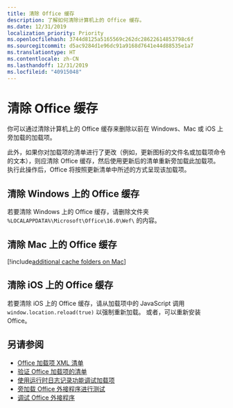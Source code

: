 ```yaml
---
title: 清除 Office 缓存
description: 了解如何清除计算机上的 Office 缓存。
ms.date: 12/31/2019
localization_priority: Priority
ms.openlocfilehash: 3744d8125a5165569c262dc28622614853798c6f
ms.sourcegitcommit: d5ac9284d1e96dc91a9168d7641e44d88535e1a7
ms.translationtype: HT
ms.contentlocale: zh-CN
ms.lasthandoff: 12/31/2019
ms.locfileid: "40915048"
---
```

# <a name="clear-the-office-cache"></a>清除 Office 缓存

你可以通过清除计算机上的 Office 缓存来删除以前在 Windows、Mac 或 iOS 上旁加载的加载项。 

此外，如果你对加载项的清单进行了更改（例如，更新图标的文件名或加载项命令的文本），则应清除 Office 缓存，然后使用更新后的清单重新旁加载此加载项。 执行此操作后，Office 将按照更新清单中所述的方式呈现该加载项。

## <a name="clear-the-office-cache-on-windows"></a>清除 Windows 上的 Office 缓存

若要清除 Windows 上的 Office 缓存，请删除文件夹 `%LOCALAPPDATA%\Microsoft\Office\16.0\Wef\` 的内容。

## <a name="clear-the-office-cache-on-mac"></a>清除 Mac 上的 Office 缓存

[!include[additional cache folders on Mac](../includes/mac-cache-folders.md)]

##  <a name="clear-the-office-cache-on-ios"></a>清除 iOS 上的 Office 缓存

若要清除 iOS 上的 Office 缓存，请从加载项中的 JavaScript 调用 `window.location.reload(true)` 以强制重新加载。 或者，可以重新安装 Office。

## <a name="see-also"></a>另请参阅

- [Office 加载项 XML 清单](../develop/add-in-manifests.md)
- [验证 Office 加载项的清单](troubleshoot-manifest.md)
- [使用运行时日志记录功能调试加载项](runtime-logging.md)
- [旁加载 Office 外接程序进行测试](sideload-office-add-ins-for-testing.md)
- [调试 Office 外接程序](debug-add-ins-using-f12-developer-tools-on-windows-10.md)